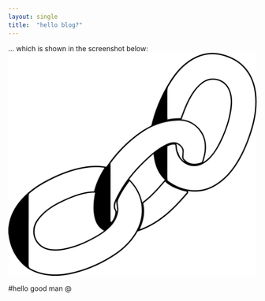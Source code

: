 ```yaml
---
layout: single
title:  "hello blog?"
---
```

... which is shown in the screenshot below:
![My helpful screenshot](../images/interlocklogo.jpg)

#hello 
good man @
